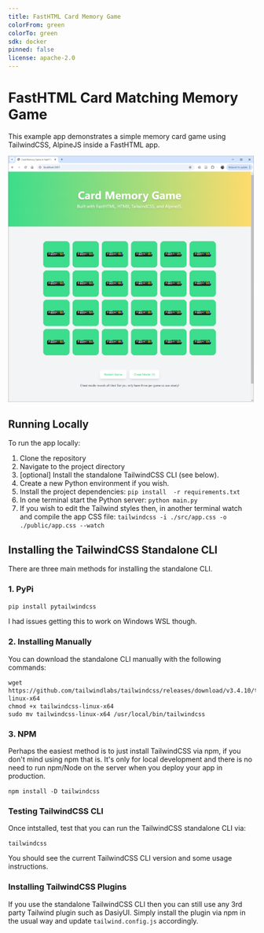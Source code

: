```yaml
---
title: FastHTML Card Memory Game
colorFrom: green
colorTo: green
sdk: docker
pinned: false
license: apache-2.0
---
```


# FastHTML Card Matching Memory Game

This example app demonstrates a simple memory card game using TailwindCSS, AlpineJS inside a FastHTML app.

<img src="../assets/02-card-game.png" width="500" alt="Card matching game">

## Running Locally

To run the app locally:

1. Clone the repository
2. Navigate to the project directory
3. [optional] Install the standalone TailwindCSS CLI (see below).
4. Create a new Python environment if you wish.
5. Install the project dependencies: `pip install  -r requirements.txt`
6. In one terminal start the Python server: `python main.py`
7. If you wish to edit the Tailwind styles then, in another terminal watch and compile the app CSS file: `tailwindcss -i ./src/app.css -o ./public/app.css --watch`

## Installing the TailwindCSS Standalone CLI

There are three main methods for installing the standalone CLI.

### 1. PyPi

`pip install pytailwindcss`

I had issues getting this to work on Windows WSL though.

### 2. Installing Manually

You can download the standalone CLI manually with the following commands:

```
wget https://github.com/tailwindlabs/tailwindcss/releases/download/v3.4.10/tailwindcss-linux-x64
chmod +x tailwindcss-linux-x64
sudo mv tailwindcss-linux-x64 /usr/local/bin/tailwindcss
```

### 3. NPM

Perhaps the easiest method is to just install TailwindCSS via npm, if you don't mind using npm that is. It's only for local development and there is no need to run npm/Node on the server when you deploy your app in production.

```
npm install -D tailwindcss
```

### Testing TailwindCSS CLI

Once intstalled, test that you can run the TailwindCSS standalone CLI via:

```
tailwindcss
```

You should see the current TailwindCSS CLI version and some usage instructions.

### Installing TailwindCSS Plugins

If you use the standalone TailwindCSS CLI then you can still use any 3rd party Tailwind plugin such as DasiyUI. Simply install the plugin via npm in the usual way and update `tailwind.config.js` accordingly.
